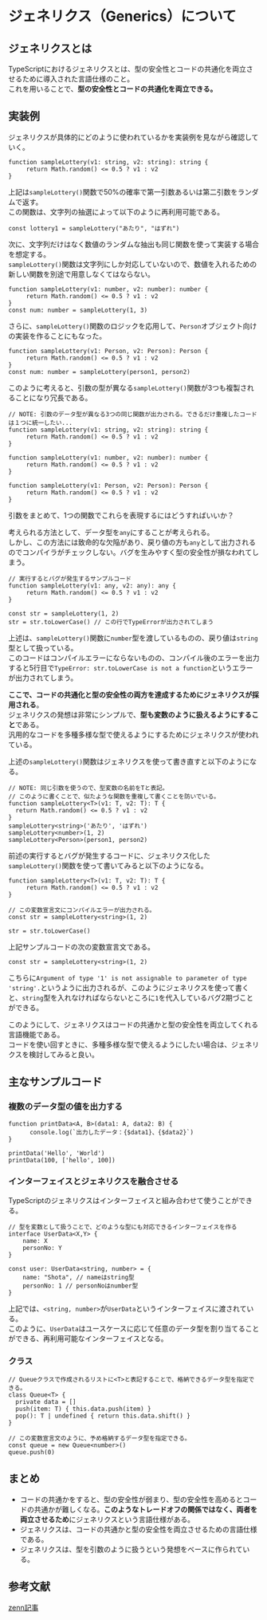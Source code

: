 # ジェネリクス（Generics）について
## ジェネリクスとは
TypeScriptにおけるジェネリクスとは、型の安全性とコードの共通化を両立させるために導入された言語仕様のこと。<br >
これを用いることで、**型の安全性とコードの共通化を両立できる。**


## 実装例
ジェネリクスが具体的にどのように使われているかを実装例を見ながら確認していく。<br />

```
function sampleLottery(v1: string, v2: string): string {
     return Math.random() <= 0.5 ? v1 : v2 
}

```
上記は`sampleLottery()`関数で50%の確率で第一引数あるいは第二引数をランダムで返す。<br />
この関数は、文字列の抽選によって以下のように再利用可能である。<br />


```
const lottery1 = sampleLottery("あたり", "はずれ")
```

次に、文字列だけはなく数値のランダムな抽出も同じ関数を使って実装する場合を想定する。<br />
`sampleLottery()`関数は文字列にしか対応していないので、数値を入れるための新しい関数を別途で用意しなくてはならない。<br />


```
function sampleLottery(v1: number, v2: number): number {
     return Math.random() <= 0.5 ? v1 : v2 
}
const num: number = sampleLottery(1, 3)
```

さらに、`sampleLottery()`関数のロジックを応用して、`Person`オブジェクト向けの実装を作ることにもなった。<br />


```
function sampleLottery(v1: Person, v2: Person): Person {
     return Math.random() <= 0.5 ? v1 : v2 
}
const num: number = sampleLottery(person1, person2)
```

このように考えると、引数の型が異なる`sampleLottery()`関数が3つも複製されることになり冗長である。<br />

```
// NOTE: 引数のデータ型が異なる3つの同じ関数が出力される。できるだけ重複したコードは１つに統一したい...
function sampleLottery(v1: string, v2: string): string {
     return Math.random() <= 0.5 ? v1 : v2 
}

function sampleLottery(v1: number, v2: number): number {
     return Math.random() <= 0.5 ? v1 : v2 
}

function sampleLottery(v1: Person, v2: Person): Person {
     return Math.random() <= 0.5 ? v1 : v2 
}

```

引数をまとめて、1つの関数でこれらを表現するにはどうすればいいか？<br />

考えられる方法として、データ型を`any`にすることが考えられる。<br />
しかし、この方法には致命的な欠陥があり、戻り値の方も`any`として出力されるのでコンパイラがチェックしない。バグを生みやすく型の安全性が損なわれてしまう。<br />


```
// 実行するとバグが発生するサンプルコード
function sampleLottery(v1: any, v2: any): any {
     return Math.random() <= 0.5 ? v1 : v2 
}

const str = sampleLottery(1, 2)
str = str.toLowerCase() // この行でTypeErrorが出力されてしまう

```

上述は、`sampleLottery()`関数に`number`型を渡しているものの、戻り値は`string`型として扱っている。<br />
このコードはコンパイルエラーにならないものの、コンパイル後のエラーを出力すると5行目で`TypeError: str.toLowerCase is not a function`というエラーが出力されてしまう。<br />

**ここで、コードの共通化と型の安全性の両方を達成するためにジェネリクスが採用される**。<br />
ジェネリクスの発想は非常にシンプルで、**型も変数のように扱えるようにすること**である。<br />
汎用的なコードを多種多様な型で使えるようにするためにジェネリクスが使われている。<br />

上述の`sampleLottery()`関数はジェネリクスを使って書き直すと以下のようになる。<br />

```
// NOTE: 同じ引数を使うので、型変数の名前をTと表記。
// このように書くことで、似たような関数を重複して書くことを防いでいる。
function sampleLottery<T>(v1: T, v2: T): T {
  return Math.random() <= 0.5 ? v1 : v2 
}
sampleLottery<string>('あたり', 'はずれ')
sampleLottery<number>(1, 2)
sampleLottery<Person>(person1, person2)
```

前述の実行するとバグが発生するコードに、ジェネリクス化した`sampleLottery()`関数を使って書いてみると以下のようになる。<br />

```
function sampleLottery<T>(v1: T, v2: T): T {
     return Math.random() <= 0.5 ? v1 : v2 
}

// この変数宣言文にコンパイルエラーが出力される。
const str = sampleLottery<string>(1, 2)

str = str.toLowerCase()

```
上記サンプルコードの次の変数宣言文である。<br />


```
const str = sampleLottery<string>(1, 2)
```

こちらに`Argument of type '1' is not assignable to parameter of type 'string'.`というように出力されるが、このようにジェネリクスを使って書くと、`string`型を入れなければならないところに`1`を代入しているバグ2期づことができる。<br />

このようにして、ジェネリクスはコードの共通かと型の安全性を両立してくれる言語機能である。<br />
コードを使い回すときに、多種多様な型で使えるようにしたい場合は、ジェネリクスを検討してみると良い。<br />

## 主なサンプルコード
### 複数のデータ型の値を出力する

```
function printData<A, B>(data1: A, data2: B) {
      console.log(`出力したデータ：{$data1}、{$data2}`)
}

printData('Hello', 'World')
printData(100, ['hello', 100])

```

### インターフェイスとジェネリクスを融合させる
TypeScriptのジェネリクスはインターフェイスと組み合わせて使うことができる。<br />

```
// 型を変数として扱うことで、どのような型にも対応できるインターフェイスを作る
interface UserData<X,Y> {
    name: X 
    personNo: Y 
}

const user: UserData<string, number> = {
    name: "Shota", // nameはstring型
    personNo: 1 // personNoはnumber型
}

```
上記では、`<string, number>`が`UserData`というインターフェイスに渡されている。<br />
このように、`UserData`はユースケースに応じて任意のデータ型を割り当てることができる、再利用可能なインターフェイスとなる。<br />


### クラス


```
// Queueクラスで作成されるリストに<T>と表記することで、格納できるデータ型を指定できる。
class Queue<T> {
  private data = [] 
  push(item: T) { this.data.push(item) }
  pop(): T | undefined { return this.data.shift() }
}

// この変数宣言文のように、予め格納するデータ型を指定できる。
const queue = new Queue<number>() 
queue.push(0) 

```

## まとめ

- コードの共通かをすると、型の安全性が弱まり、型の安全性を高めるとコードの共通かが難しくなる。**このようなトレードオフの関係ではなく、両者を両立させるため**にジェネリクスという言語仕様がある。
- ジェネリクスは、コードの共通かと型の安全性を両立させるための言語仕様である。
- ジェネリクスは、型を引数のように扱うという発想をベースに作られている。


## 参考文献
[zenn記事](https://zenn.dev/nameless_sn/articles/ts_generics_tutorial)
